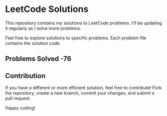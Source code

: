 # LeetCode Solutions

This repository contains my solutions to LeetCode problems. I'll be updating it regularly as I solve more problems.

Feel free to explore solutions to specific problems. Each problem file contains the solution code.

## Problems Solved -76

## Contribution

If you have a different or more efficient solution, feel free to contribute! Fork the repository, create a new branch, commit your changes, and submit a pull request.

Happy coding!